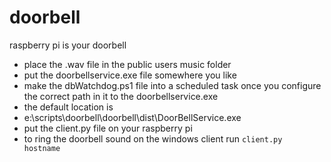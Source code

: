 doorbell
========

raspberry pi is your doorbell

* place the .wav file in the public users music folder
* put the doorbellservice.exe file somewhere you like
* make the dbWatchdog.ps1 file into a scheduled task once you configure the correct path in it to the doorbellservice.exe
 * the default location is
* e:\scripts\doorbell\doorbell\dist\DoorBellService.exe
* put the client.py file on your raspberry pi
* to ring the doorbell sound on the windows client run
<code>client.py hostname</code>

